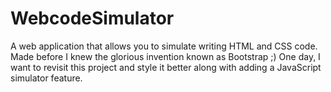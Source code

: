 # WebcodeSimulator
A web application that allows you to simulate writing HTML and CSS code. Made before I knew the glorious invention known as Bootstrap ;)
One day, I want to revisit this project and style it better along with adding a JavaScript simulator feature.
